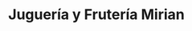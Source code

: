 ---
title: "Juguería y Frutería Mirian"
url: /los-olivos/jugueria-y-fruteria-mirian/
shop: bebidas
---